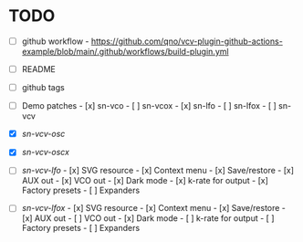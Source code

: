 # TODO

- [ ] github workflow
      - https://github.com/qno/vcv-plugin-github-actions-example/blob/main/.github/workflows/build-plugin.yml

- [ ] README
- [ ] github tags
- [ ] Demo patches
      - [x] sn-vco
      - [ ] sn-vcox
      - [x] sn-lfo
      - [ ] sn-lfox
      - [ ] sn-vcv

- [x] _sn-vcv-osc_
- [x] _sn-vcv-oscx_

- [ ] _sn-vcv-lfo_
      - [x] SVG resource
      - [x] Context menu
      - [x] Save/restore
      - [x] AUX out
      - [x] VCO out
      - [x] Dark mode
      - [x] k-rate for output
      - [x] Factory presets
      - [ ] Expanders

- [ ] _sn-vcv-lfox_
      - [x] SVG resource
      - [x] Context menu
      - [x] Save/restore
      - [x] AUX out
      - [ ] VCO out
      - [x] Dark mode
      - [ ] k-rate for output
      - [ ] Factory presets
      - [ ] Expanders

